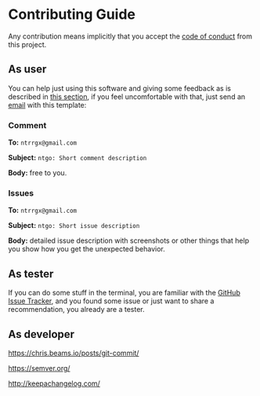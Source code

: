 # Contributing Guide

Any contribution means implicitly that you accept the [code of conduct](CODE_OF_CONDUCT.md)
from this project.

## As user

You can help just using this software and giving some feedback as is described
in [this section](#as-tester), if you feel uncomfortable with that, just send
an [email](mailto:ntrrgx@gmail.com?Subject=ntgo:%20) with this template:

### Comment

**To:** `ntrrgx@gmail.com`

**Subject:** `ntgo: Short comment description`

**Body:** free to you.

### Issues

**To:** `ntrrgx@gmail.com`

**Subject:** `ntgo: Short issue description`

**Body:** detailed issue description with screenshots or other things that help
you show how you get the unexpected behavior.

## As tester

[GitHub Issue Tracker]: https://github.com/ntrrg/ntenvs/issues

If you can do some stuff in the terminal, you are familiar with the [GitHub Issue Tracker][],
and you found some issue or just want to share a recommendation, you already
are a tester.

## As developer

<https://chris.beams.io/posts/git-commit/>

<https://semver.org/>

<http://keepachangelog.com/>

